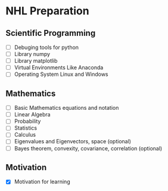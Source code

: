 # NHL Preparation

## Scientific Programming
- [ ] Debuging tools for python  
- [ ] Library numpy
- [ ] Library matplotlib
- [ ] Virtual Environments Like Anaconda
- [ ] Operating System Linux and Windows

## Mathematics
- [ ] Basic Mathematics equations and notation
- [ ] Linear Algebra
- [ ] Probability
- [ ] Statistics
- [ ] Calculus
- [ ] Eigenvalues and Eigenvectors, space (optional)
- [ ] Bayes theorem, convexity, covariance, correlation (optional)

## Motivation
- [X] Motivation for learning